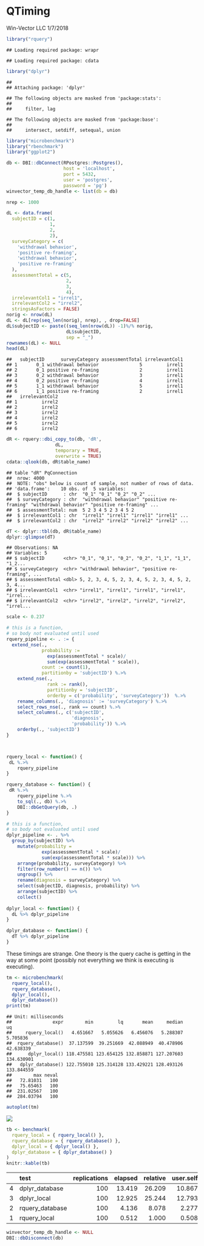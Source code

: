 QTiming
================
Win-Vector LLC
1/7/2018

``` r
library("rquery")
```

    ## Loading required package: wrapr

    ## Loading required package: cdata

``` r
library("dplyr")
```

    ## 
    ## Attaching package: 'dplyr'

    ## The following objects are masked from 'package:stats':
    ## 
    ##     filter, lag

    ## The following objects are masked from 'package:base':
    ## 
    ##     intersect, setdiff, setequal, union

``` r
library("microbenchmark")
library("rbenchmark")
library("ggplot2")

db <- DBI::dbConnect(RPostgres::Postgres(),
                     host = 'localhost',
                     port = 5432,
                     user = 'postgres',
                     password = 'pg')
winvector_temp_db_handle <- list(db = db)
```

``` r
nrep <- 1000

dL <- data.frame(
  subjectID = c(1,                   
                1,
                2,                   
                2),
  surveyCategory = c(
    'withdrawal behavior',
    'positive re-framing',
    'withdrawal behavior',
    'positive re-framing'
  ),
  assessmentTotal = c(5,                 
                      2,
                      3,                  
                      4),
  irrelevantCol1 = "irrel1",
  irrelevantCol2 = "irrel2",
  stringsAsFactors = FALSE)
norig <- nrow(dL)
dL <- dL[rep(seq_len(norig), nrep), , drop=FALSE]
dL$subjectID <- paste((seq_len(nrow(dL)) -1)%/% norig,
                      dL$subjectID, 
                      sep = "_")
rownames(dL) <- NULL
head(dL)
```

    ##   subjectID      surveyCategory assessmentTotal irrelevantCol1
    ## 1       0_1 withdrawal behavior               5         irrel1
    ## 2       0_1 positive re-framing               2         irrel1
    ## 3       0_2 withdrawal behavior               3         irrel1
    ## 4       0_2 positive re-framing               4         irrel1
    ## 5       1_1 withdrawal behavior               5         irrel1
    ## 6       1_1 positive re-framing               2         irrel1
    ##   irrelevantCol2
    ## 1         irrel2
    ## 2         irrel2
    ## 3         irrel2
    ## 4         irrel2
    ## 5         irrel2
    ## 6         irrel2

``` r
dR <- rquery::dbi_copy_to(db, 'dR',
                  dL,
                  temporary = TRUE, 
                  overwrite = TRUE)
cdata::qlook(db, dR$table_name)
```

    ## table "dR" PqConnection 
    ##  nrow: 4000 
    ##  NOTE: "obs" below is count of sample, not number of rows of data.
    ## 'data.frame':    10 obs. of  5 variables:
    ##  $ subjectID      : chr  "0_1" "0_1" "0_2" "0_2" ...
    ##  $ surveyCategory : chr  "withdrawal behavior" "positive re-framing" "withdrawal behavior" "positive re-framing" ...
    ##  $ assessmentTotal: num  5 2 3 4 5 2 3 4 5 2
    ##  $ irrelevantCol1 : chr  "irrel1" "irrel1" "irrel1" "irrel1" ...
    ##  $ irrelevantCol2 : chr  "irrel2" "irrel2" "irrel2" "irrel2" ...

``` r
dT <- dplyr::tbl(db, dR$table_name)
dplyr::glimpse(dT)
```

    ## Observations: NA
    ## Variables: 5
    ## $ subjectID       <chr> "0_1", "0_1", "0_2", "0_2", "1_1", "1_1", "1_2...
    ## $ surveyCategory  <chr> "withdrawal behavior", "positive re-framing", ...
    ## $ assessmentTotal <dbl> 5, 2, 3, 4, 5, 2, 3, 4, 5, 2, 3, 4, 5, 2, 3, 4...
    ## $ irrelevantCol1  <chr> "irrel1", "irrel1", "irrel1", "irrel1", "irrel...
    ## $ irrelevantCol2  <chr> "irrel2", "irrel2", "irrel2", "irrel2", "irrel...

``` r
scale <- 0.237

# this is a function, 
# so body not evaluated until used
rquery_pipeline <- . := {
  extend_nse(.,
             probability :=
               exp(assessmentTotal * scale)/
               sum(exp(assessmentTotal * scale)),
             count := count(1),
             partitionby = 'subjectID') %.>%
    extend_nse(.,
               rank := rank(),
               partitionby = 'subjectID',
               orderby = c('probability', 'surveyCategory'))  %.>%
    rename_columns(., 'diagnosis' := 'surveyCategory') %.>%
    select_rows_nse(., rank == count) %.>%
    select_columns(., c('subjectID', 
                        'diagnosis', 
                        'probability')) %.>%
    orderby(., 'subjectID') 
}



rquery_local <- function() {
 dL %.>% 
    rquery_pipeline
}

rquery_database <- function() {
 dR %.>% 
    rquery_pipeline %.>% 
    to_sql(., db) %.>% 
    DBI::dbGetQuery(db, .)
}

# this is a function, 
# so body not evaluated until used
dplyr_pipeline <- . %>%
  group_by(subjectID) %>%
    mutate(probability =
             exp(assessmentTotal * scale)/
             sum(exp(assessmentTotal * scale))) %>%
    arrange(probability, surveyCategory) %>%
    filter(row_number() == n()) %>%
    ungroup() %>%
    rename(diagnosis = surveyCategory) %>%
    select(subjectID, diagnosis, probability) %>%
    arrange(subjectID) %>%
    collect()
  
dplyr_local <- function() {
  dL %>% dplyr_pipeline
}

dplyr_database <- function() {
  dT %>% dplyr_pipeline
}
```

These timings are strange. One theory is the query cache is getting in the way at some point (possibly not everything we think is executing is executing).

``` r
tm <- microbenchmark(
  rquery_local(),
  rquery_database(),
  dplyr_local(),
  dplyr_database())
print(tm)
```

    ## Unit: milliseconds
    ##               expr        min         lq       mean     median         uq
    ##     rquery_local()   4.651667   5.055626   6.456076   5.288307   5.705836
    ##  rquery_database()  37.137599  39.251669  42.088949  40.478906  42.638339
    ##      dplyr_local() 118.475581 123.654125 132.858871 127.207603 134.630901
    ##   dplyr_database() 122.755010 125.314128 133.429221 128.493126 133.844559
    ##        max neval
    ##   72.81031   100
    ##   75.65463   100
    ##  231.02567   100
    ##  284.03794   100

``` r
autoplot(tm)
```

![](QTiming_files/figure-markdown_github/timings-1.png)

``` r
tb <- benchmark(
  rquery_local = { rquery_local() },
  rquery_database = { rquery_database() },
  dplyr_local = { dplyr_local() },
  dplyr_database = { dplyr_database() }
)
knitr::kable(tb)
```

|     | test             |  replications|  elapsed|  relative|  user.self|  sys.self|  user.child|  sys.child|
|-----|:-----------------|-------------:|--------:|---------:|----------:|---------:|-----------:|----------:|
| 4   | dplyr\_database  |           100|   13.419|    26.209|     10.867|     0.067|           0|          0|
| 3   | dplyr\_local     |           100|   12.925|    25.244|     12.793|     0.047|           0|          0|
| 2   | rquery\_database |           100|    4.136|     8.078|      2.277|     0.039|           0|          0|
| 1   | rquery\_local    |           100|    0.512|     1.000|      0.508|     0.003|           0|          0|

``` r
winvector_temp_db_handle <- NULL
DBI::dbDisconnect(db)
```
